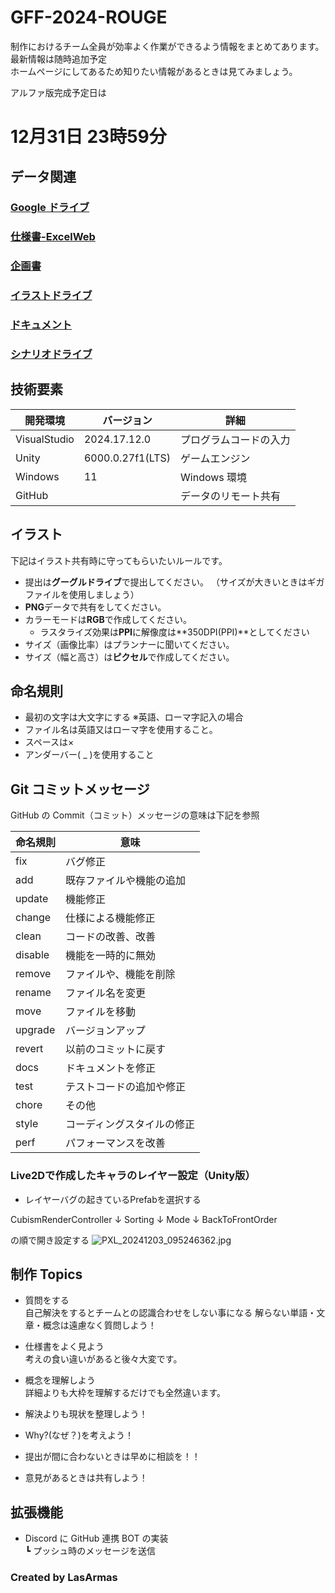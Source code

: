 # GFF-2024-ROUGE

制作におけるチーム全員が効率よく作業ができるよう情報をまとめてあります。  
最新情報は随時追加予定  
ホームページにしてあるため知りたい情報があるときは見てみましょう。

アルファ版完成予定日は
# 12月31日 23時59分

## データ関連

### [Google ドライブ](https://drive.google.com/drive/folders/1qNsUP2GD4svIqNEIUb-bsCz-2AeszBqh?usp=drive_link)

### [仕様書-ExcelWeb](https://1drv.ms/x/c/1d234c969815360f/ET0u2ed3cJtCog1Kp05bh5wBwg3yCm4njS2yuXTas_RA5Q?e=oSuMdX)  

### [企画書](https://1drv.ms/p/c/1d234c969815360f/ESqPrr3c9TlEqiBNBiM6A5YBrcWuF49uA7VqEQeZ6kJBag?e=Xxi6W6)

### [イラストドライブ](https://drive.google.com/drive/folders/1UdTZgEOx7ecX6RMIFruUXqO9_YkQYcYf?usp=drive_link)

### [ドキュメント](https://drive.google.com/drive/folders/1k5T3OlEwNeazykKaJMlata8nsvBa4Ml3?usp=drive_link)

### [シナリオドライブ](https://drive.google.com/drive/folders/1lVZxuk0Klrc_xUi2M3J4TosaI_DBLwsS?usp=drive_link)

## 技術要素

| 開発環境     | バージョン       | 詳細                   |
| ------------ | ---------------- | ---------------------- |
| VisualStudio | 2024.17.12.0     | プログラムコードの入力 |
| Unity        | 6000.0.27f1(LTS) | ゲームエンジン         |
| Windows      | 11               | Windows 環境           |
| GitHub       |                  | データのリモート共有   |

## イラスト
下記はイラスト共有時に守ってもらいたいルールです。

- 提出は**グーグルドライブ**で提出してください。
（サイズが大きいときはギガファイルを使用しましょう）
- **PNG**データで共有をしてください。
- カラーモードは**RGB**で作成してください。
    - ラスタライズ効果は**PPI**に解像度は**350DPI(PPI)**としてください
- サイズ（画像比率）はプランナーに聞いてください。
- サイズ（幅と高さ）は**ピクセル**で作成してください。

## 命名規則
- 最初の文字は大文字にする
※英語、ローマ字記入の場合
- ファイル名は英語又はローマ字を使用すること。
- スペースは×
- アンダーバー( _ )を使用すること

## Git コミットメッセージ

GitHub の Commit（コミット）メッセージの意味は下記を参照

| 命名規則 | 意味                       |
| -------- | -------------------------- |
| fix      | バグ修正                   |
| add      | 既存ファイルや機能の追加   |
| update   | 機能修正                   |
| change   | 仕様による機能修正         |
| clean    | コードの改善、改善         |
| disable  | 機能を一時的に無効         |
| remove   | ファイルや、機能を削除     |
| rename   | ファイル名を変更           |
| move     | ファイルを移動             |
| upgrade  | バージョンアップ           |
| revert   | 以前のコミットに戻す<br>   |
| docs     | ドキュメントを修正<br>     |
| test     | テストコードの追加や修正   |
| chore    | その他                     |
| style    | コーディングスタイルの修正 |
| perf     | パフォーマンスを改善       |

### Live2Dで作成したキャラのレイヤー設定（Unity版）

- レイヤーバグの起きているPrefabを選択する

CubismRenderController
↓
Sorting
↓
Mode
↓
BackToFrontOrder 

の順で開き設定する
![PXL_20241203_095246362.jpg](https://prod-files-secure.s3.us-west-2.amazonaws.com/b2bf265f-e82f-4402-a513-a0617e88e031/a14f17c0-bf26-4076-be34-818620c2174b/PXL_20241203_095246362.jpg)


## 制作 Topics

- 質問をする  
  自己解決をするとチームとの認識合わせをしない事になる
  解らない単語・文章・概念は遠慮なく質問しよう！

- 仕様書をよく見よう  
  考えの食い違いがあると後々大変です。

- 概念を理解しよう  
  詳細よりも大枠を理解するだけでも全然違います。

- 解決よりも現状を整理しよう！
- Why?(なぜ？)を考えよう！
- 提出が間に合わないときは早めに相談を！！
- 意見があるときは共有しよう！

## 拡張機能

- Discord に GitHub 連携 BOT の実装  
  ┗ プッシュ時のメッセージを送信

### Created by LasArmas
